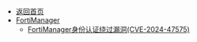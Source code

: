 - [返回首页](/)
- [FortiManager](FortiManager/)
  - [FortiManager身份认证绕过漏洞(CVE-2024-47575)](FortiManager/FortiManager身份认证绕过漏洞(CVE-2024-47575).md)
